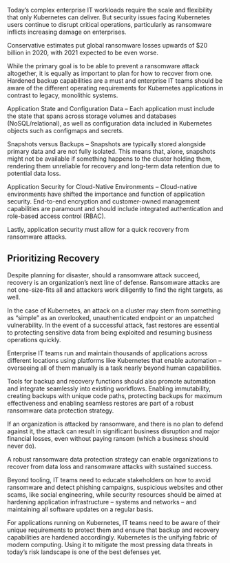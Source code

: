 Today’s complex enterprise IT workloads require the scale and flexibility that only Kubernetes can deliver. But security issues facing Kubernetes users continue to disrupt critical operations, particularly as ransomware inflicts increasing damage on enterprises.

Conservative estimates put global ransomware losses upwards of $20 billion in 2020, with 2021 expected to be even worse.

While the primary goal is to be able to prevent a ransomware attack altogether, it is equally as important to plan for how to recover from one. Hardened backup capabilities are a must and enterprise IT teams should be aware of the different operating requirements for Kubernetes applications in contrast to legacy, monolithic systems.

Application State and Configuration Data – Each application must include the state that spans across storage volumes and databases (NoSQL/relational), as well as configuration data included in Kubernetes objects such as configmaps and secrets.

Snapshots versus Backups – Snapshots are typically stored alongside primary data and are not fully isolated. This means that, alone, snapshots might not be available if something happens to the cluster holding them, rendering them unreliable for recovery and long-term data retention due to potential data loss.

Application Security for Cloud-Native Environments – Cloud-native environments have shifted the importance and function of application security. End-to-end encryption and customer-owned management capabilities are paramount and should include integrated authentication and role-based access control (RBAC).

Lastly, application security must allow for a quick recovery from ransomware attacks.

## Prioritizing Recovery

Despite planning for disaster, should a ransomware attack succeed, recovery is an organization’s next line of defense. Ransomware attacks are not one-size-fits all and attackers work diligently to find the right targets, as well.

In the case of Kubernetes, an attack on a cluster may stem from something as “simple” as an overlooked, unauthenticated endpoint or an unpatched vulnerability. In the event of a successful attack, fast restores are essential to protecting sensitive data from being exploited and resuming business operations quickly.

Enterprise IT teams run and maintain thousands of applications across different locations using platforms like Kubernetes that enable automation – overseeing all of them manually is a task nearly beyond human capabilities.

Tools for backup and recovery functions should also promote automation and integrate seamlessly into existing workflows. Enabling immutability, creating backups with unique code paths, protecting backups for maximum effectiveness and enabling seamless restores are part of a robust ransomware data protection strategy.

If an organization is attacked by ransomware, and there is no plan to defend against it, the attack can result in significant business disruption and major financial losses, even without paying ransom (which a business should never do).

A robust ransomware data protection strategy can enable organizations to recover from data loss and ransomware attacks with sustained success.

Beyond tooling, IT teams need to educate stakeholders on how to avoid ransomware and detect phishing campaigns, suspicious websites and other scams, like social engineering, while security resources should be aimed at hardening application infrastructure – systems and networks – and maintaining all software updates on a regular basis.

For applications running on Kubernetes, IT teams need to be aware of their unique requirements to protect them and ensure that backup and recovery capabilities are hardened accordingly. Kubernetes is the unifying fabric of modern computing. Using it to mitigate the most pressing data threats in today’s risk landscape is one of the best defenses yet.
